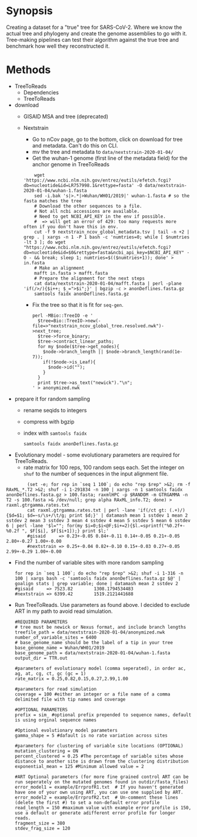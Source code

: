 # Synopsis

Creating a dataset for a "true" tree for SARS-CoV-2.
Where we know the actual tree and phylogeny and create the genome assemblies to go with it.
Tree-making pipelines can test their algorithm against the true tree
and benchmark how well they reconstructed it.

# Methods

* TreeToReads
  * Dependencies
  * TreeToReads
* download
  * GISAID MSA and tree (deprecated)
  * Nextstrain
    * Go to nCov page, go to the bottom, click on download for tree and metadata.  Can't do this on CLI.
    * mv the tree and metadata to `data/nextstrain-2020-01-04/`
    * Get the wuhan-1 genome (first line of the metadata field) for the anchor genome in TreeToReads
    
    ```
        wget 'https://www.ncbi.nlm.nih.gov/entrez/eutils/efetch.fcgi?db=nucleotide&id=LR757998.1&rettype=fasta' -O data/nextstrain-2020-01-04/wuhan-1.fasta
        sed -i.bak 's|>.*|>Wuhan/WH01/2019|' wuhan-1.fasta # so the fasta matches the tree
        # Download the other sequences to a file.
        # Not all ncbi accessions are available.
        # Need to get NCBI_API_KEY in the env if possible.
        #  => will get an error of 429: too many requests more often if you don't have this in env.
        cut -f 9 nextstrain_ncov_global_metadata.tsv | tail -n +2 | grep . | xargs -n 1 -P 1 bash -c 'numtries=0; while [ $numtries -lt 3 ]; do wget "https://www.ncbi.nlm.nih.gov/entrez/eutils/efetch.fcgi?db=nucleotide&id=$0&rettype=fasta&ncbi_api_key=$NCBI_API_KEY" -O - && break; sleep 1; numtries=$(($numtries+1)); done' > in.fasta
        # Make an alignment
        mafft in.fasta > mafft.fasta
        # Prepare the alignment for the next steps
        cat data/nextstrain-2020-01-04/mafft.fasta | perl -plane 'if(/>/){$i++; $_=">$i";}' | bgzip -c > anonDeflines.fasta.gz
        samtools faidx anonDeflines.fasta.gz
    ```

    * Fix the tree so that it is fit for `seq-gen`.

          perl -MBio::TreeIO -e '
            $tree=Bio::TreeIO->new(-file=>"nextstrain_ncov_global_tree.resolved.nwk")->next_tree; 
            $tree->force_binary; 
            $tree->contract_linear_paths; 
            for my $node($tree->get_nodes){
              $node->branch_length || $node->branch_length(rand(1e-7)); 
              if(!$node->is_Leaf){
                $node->id("");
              } 
            } 
            print $tree->as_text("newick")."\n";
          ' > anonymized.nwk

* prepare it for random sampling
  * rename seqids to integers
  * compress with bgzip
  * index with `samtools faidx`
  
        samtools faidx anonDeflines.fasta.gz

* Evolutionary model - some evolutionary parameters are required for TreeToReads.
  * rate matrix for 100 reps, 100 random seqs each. Set the integer on `shuf` to the number of sequences in the input alignment file.

```
        (set -e; for rep in `seq 1 100`; do echo "rep $rep" >&2; rm -f RAxML_*.T2 >&2; shuf -i 1-291834 -n 100 | xargs -n 1 samtools faidx anonDeflines.fasta.gz > 100.fasta; raxmlHPC -p $RANDOM -m GTRGAMMA -n T2 -s 100.fasta >& /dev/null; grep alpha RAxML_info.T2; done) > raxml.gtrgamma.rates.txt
        cat raxml.gtrgamma.rates.txt | perl -lane 'if(/ct gt: (.+)/){$d=$1; $d=~s/\s+/\t/g; print $d;}' | datamash mean 1 sstdev 1 mean 2 sstdev 2 mean 3 sstdev 3 mean 4 sstdev 4 mean 5 sstdev 5 mean 6 sstdev 6 | perl -lane '$l=""; for(my $i=0;$i<@F;$i+=2){$l.=sprintf("%0.2f+-%0.2f ", $F[$i], $F[$i+1]);} print $l;'
        #gisaid     => 0.23+-0.05 0.84+-0.11 0.14+-0.05 0.21+-0.05 2.80+-0.27 1.00+-0.00
        #nextstrain => 0.25+-0.04 0.82+-0.10 0.15+-0.03 0.27+-0.05 2.99+-0.29 1.00+-0.00
```

  * Find the number of variable sites with more random sampling

        for rep in `seq 1 100`; do echo "rep $rep" >&2; shuf -i 1-316 -n 100 | xargs bash -c 'samtools faidx anonDeflines.fasta.gz $@' | goalign stats | grep variable; done | datamash mean 2 sstdev 2
        #gisaid     => 7523.82        1308.1794534483
        #nextstrain => 6399.42        1519.2121441688

* Run TreeToReads. Use parameters as found above.  I decided to exclude ART in my path to avoid read simulation.

      #REQUIRED PARAMETERS
      # tree must be newick or Nexus format, and include branch lengths
      treefile_path = data/nextstrain-2020-01-04/anonymized.nwk
      number_of_variable_sites = 6400 
      # base_genome_name should be the label of a tip in your tree
      base_genome_name = Wuhan/WH01/2019
      base_genome_path = data/nextstrain-2020-01-04/wuhan-1.fasta
      output_dir = TTR.out

      #parameters of evolutionary model (comma seperated), in order ac, ag, at, cg, ct, gc (gc = 1)
      rate_matrix = 0.25,0.82,0.15,0.27,2.99,1.00

      #parameters for read simulation
      coverage = 100 #either an integer or a file name of a comma delimited file with tip names and coverage

      #OPTIONAL PARAMETERS
      prefix = sim_ #optional prefix prepended to sequence names, default is using orginal sequence names

      #Optional evolutionary model parameters
      gamma_shape = 5 #dafault is no rate variation across sites

      #parameters for clustering of variable site locations (OPTIONAL)
      mutation_clustering = ON
      percent_clustered = 0.25 #The percentage of variable sites whose distance to another site is drawn from the clustering distribution
      exponential_mean = 125 #Minimum allowed value = 2

      #ART Optional parameters (for more fine grained control ART can be run seperately on the mutated genomes found in outdir/fasta_files)
      error_model1 = example/ErrprofR1.txt  # If you haven't generated have one of your own using ART, you can use one supplied by ART.
      error_model2 = example/ErrprofR2.txt  # Un-comment these lines (delete the first #) to set a non-default error profile
      read_length = 150 #maximum value with example error profile is 150, use a default or generate adifferent error profile for longer reads.
      fragment_size = 380
      stdev_frag_size = 120

